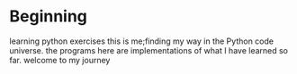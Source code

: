 # Beginning
learning python exercises
this is me;finding my way in the Python code universe.
the programs here are implementations of what I have learned so far.
welcome to my journey
